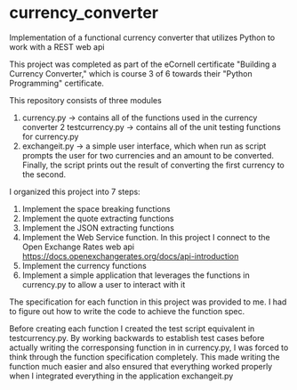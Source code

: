 # currency_converter
Implementation of a functional currency converter that utilizes Python to work with a REST web api 

This project was completed as part of the eCornell certificate "Building a Currency Converter," which is course 3 of 6 towards their "Python Programming"
certificate.

This repository consists of three modules
1) currency.py  ->  contains all of the functions used in the currency converter
2 testcurrency.py -> contains all of the unit testing functions for currency.py
3) exchangeit.py -> a simple user interface, which when run as script prompts the user for two currencies and an amount to be converted. 
   Finally, the script prints out the result of converting the first currency to the second.

I organized this project into 7 steps:
1) Implement the space breaking functions
2) Implement the quote extracting functions
3) Implement the JSON extracting functions
4) Implement the Web Service function. In this project I connect to the Open Exchange Rates web api
   https://docs.openexchangerates.org/docs/api-introduction
5) Implement the currency functions
6) Implement a simple application that leverages the functions in currency.py to allow a user to interact with it

The specification for each function in this project was provided to me. I had to figure out how to write the code to achieve the function spec.

Before creating each function I created the test script equivalent in testcurrency.py. By working backwards to establish test cases before actually writing 
the corresponsing function in in currency.py, I was forced to think through the function specification completely. This made writing the function much
easier and also ensured that everything worked properly when I integrated everything in the application exchangeit.py 
